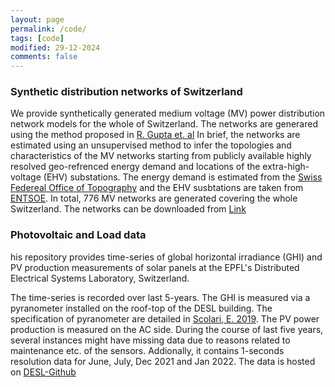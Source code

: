 ```yaml
---
layout: page
permalink: /code/
tags: [code]
modified: 29-12-2024
comments: false
---
```



### Synthetic distribution networks of Switzerland
We provide synthetically generated medium voltage (MV) power distribution network models for the whole of Switzerland. The networks are generared using the method proposed in [R. Gupta et. al](https://doi.org/10.1016/j.apenergy.2020.116010) In brief, the networks are estimated using an unsupervised method to infer the topologies and characteristics of the MV networks starting from publicly available highly resolved geo-refrenced energy demand and locations of the extra-high-voltage (EHV) substations. The energy demand is estimated from the [Swiss Federeal Office of Topography](https://www.swisstopo.admin.ch/en) and the EHV susbtations are taken from [ENTSOE](https://www.entsoe.eu/). In total, 776 MV networks are generated covering the whole Switzerland.
The networks can be downloaded from [Link](https://github.com/DESL-EPFL/Estimated-Medium-Voltage-Distribution-Network-Models-for-Switzerland)

### Photovoltaic and Load data
his repository provides time-series of global horizontal irradiance (GHI) and PV production measurements of solar panels at the EPFL's Distributed Electrical Systems Laboratory, Switzerland.

The time-series is recorded over last 5-years. The GHI is measured via a pyranometer installed on the roof-top of the DESL building. The specification of pyranometer are detailed in [Scolari, E. 2019](https://infoscience.epfl.ch/server/api/core/bitstreams/61c4e154-ca10-48ef-92e5-e5668a94b2b1/content). The PV power production is measured on the AC side. During the course of last five years, several instances might have missing data due to reasons related to maintenance etc. of the sensors. Addionally, it contains 1-seconds resolution data for June, July, Dec 2021 and Jan 2022.
The data is hosted on [DESL-Github](https://github.com/DESL-EPFL/DESL-Photovoltaic-timeseries)

